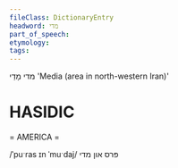 ```yaml
---
fileClass: DictionaryEntry
headword: מדי
part_of_speech: 
etymology: 
tags: 
---
```

מדי
מָדַי
'Media (area in north-western Iran)'

HASIDIC
=======
= AMERICA = 

/ˈpuˑras ɪn ˈmuˑdaj/ פּרס און מדי